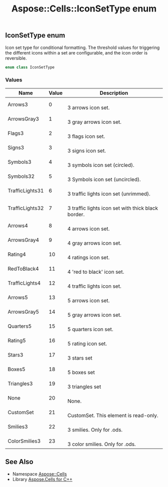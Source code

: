 ﻿---
title: Aspose::Cells::IconSetType enum
linktitle: IconSetType
second_title: Aspose.Cells for C++ API Reference
description: 'Aspose::Cells::IconSetType enum. Icon set type for conditional formatting. The threshold values for triggering the different icons within a set are configurable, and the icon order is reversible in C++.'
type: docs
weight: 23000
url: /cpp/aspose.cells/iconsettype/
---
## IconSetType enum


Icon set type for conditional formatting. The threshold values for triggering the different icons within a set are configurable, and the icon order is reversible.

```cpp
enum class IconSetType
```

### Values

| Name | Value | Description |
| --- | --- | --- |
| Arrows3 | 0 | <br>3 arrows icon set. |
| ArrowsGray3 | 1 | <br>3 gray arrows icon set. |
| Flags3 | 2 | <br>3 flags icon set. |
| Signs3 | 3 | <br>3 signs icon set. |
| Symbols3 | 4 | <br>3 symbols icon set (circled). |
| Symbols32 | 5 | <br>3 Symbols icon set (uncircled). |
| TrafficLights31 | 6 | <br>3 traffic lights icon set (unrimmed). |
| TrafficLights32 | 7 | <br>3 traffic lights icon set with thick black border. |
| Arrows4 | 8 | <br>4 arrows icon set. |
| ArrowsGray4 | 9 | <br>4 gray arrows icon set. |
| Rating4 | 10 | <br>4 ratings icon set. |
| RedToBlack4 | 11 | <br>4 'red to black' icon set. |
| TrafficLights4 | 12 | <br>4 traffic lights icon set. |
| Arrows5 | 13 | <br>5 arrows icon set. |
| ArrowsGray5 | 14 | <br>5 gray arrows icon set. |
| Quarters5 | 15 | <br>5 quarters icon set. |
| Rating5 | 16 | <br>5 rating icon set. |
| Stars3 | 17 | <br>3 stars set |
| Boxes5 | 18 | <br>5 boxes set |
| Triangles3 | 19 | <br>3 triangles set |
| None | 20 | <br>None. |
| CustomSet | 21 | <br>CustomSet. This element is read-only. |
| Smilies3 | 22 | <br>3 smilies. Only for .ods. |
| ColorSmilies3 | 23 | <br>3 color smilies. Only for .ods. |

## See Also

* Namespace [Aspose::Cells](../)
* Library [Aspose.Cells for C++](../../)
